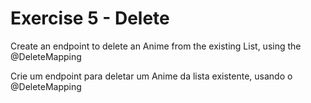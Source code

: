 # Exercise 5 - Delete

Create an endpoint to delete an Anime from the existing List, using the @DeleteMapping

Crie um endpoint para deletar um Anime da lista existente, usando o @DeleteMapping